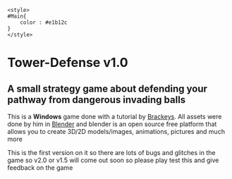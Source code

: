 
<!DOCTYPE html>

<head>

	<style>
	#Main{
		color : #e1b12c
	}
	</style>
</head>
<body>
<h1 id="Main"> Tower-Defense v1.0 </h1>
<h2> A small strategy game about defending your pathway from dangerous invading balls </h2>

<p>This is a <strong>Windows</strong> game done with a tutorial by <a href="https://twitter.com/BrackeysTweet?">Brackeys</a>.
All assets were done by him in <a href="https://www.blender.org/">Blender</a> and blender is an open source free platform that allows you to create 3D/2D models/images, animations, pictures and much more
</p>
<p>This is the first version on it so there are lots of bugs and glitches in the game so v2.0 or v1.5 will come out soon so please play test this and give feedback on the game</p>
</body>
